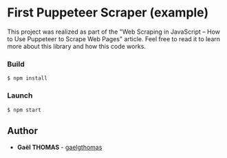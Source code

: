 # First Puppeteer Scraper (example)

This project was realized as part of the "Web Scraping in JavaScript – How to Use Puppeteer to Scrape Web Pages" article. Feel free to read it to learn more about this library and how this code works.

### Build

```
$ npm install
```

### Launch

```
$ npm start
```

## Author

- **Gaël THOMAS** - [gaelgthomas](https://github.com/gaelgthomas)

